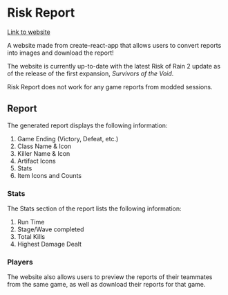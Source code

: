 # Risk Report

[Link to website](https://riskreport.netlify.app)

A website made from create-react-app that allows users to convert reports into images and download
the report!

The website is currently up-to-date with the latest Risk of Rain 2 update as of the release of the
first expansion, _Survivors of the Void_.

Risk Report does not work for any game reports from modded sessions.

## Report

The generated report displays the following information:

1. Game Ending (Victory, Defeat, etc.)
2. Class Name & Icon
3. Killer Name & Icon
4. Artifact Icons
5. Stats
6. Item Icons and Counts

### Stats

The Stats section of the report lists the following information:

1. Run Time
2. Stage/Wave completed
3. Total Kills
4. Highest Damage Dealt

### Players

The website also allows users to preview the reports of their teammates from the same game, as well
as download their reports for that game.
